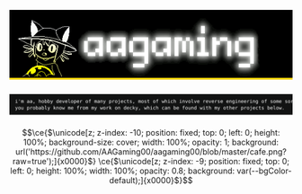 <pre><div><a href="https://aagaming.me"><img align="top" src="./page/header-start.svg" aria-label="aagaming"></a><picture><source media="(prefers-color-scheme: dark)" srcset="./page/header-break-rev1.svg"><img align="top" src="./page/header-break-rev1.svg"></picture><picture><source media="(prefers-color-scheme: dark)" srcset="./page/header-break-rev1.svg"><img align="top" src="./page/header-break-rev1.svg"></picture><a href="https://aagaming.me/projects"><img align="top" src="./page/header-nav-1.svg" aria-label="projects"></a><a href="https://aagaming.me/code"><img align="top" src="./page/header-nav-2.svg" aria-label="code"></a><a href="https://aagaming.me/contact"><img align="top" src="./page/header-nav-3.svg" aria-label="contact"></a><a href="https://shrimple.aagaming.me/@aa"><img align="top" src="./page/header-nav-4.svg" aria-label="fedi"></a></div><div><picture><source media="(prefers-color-scheme: dark)" srcset="./page/text-rev1.svg"><img align="top" src="./page/text-rev1.svg" aria-label="i'm aa, hobby developer of many projects, most of which involve reverse engineering of some sort. you probably know me from my work on decky, which can be found with my other projects below."></picture></div></pre>

```math
\ce{$\unicode[z; z-index: -10; position: fixed; top: 0; left: 0; height: 100%; background-size: cover; width: 100%; opacity: 1; background: url('https://github.com/AAGaming00/aagaming00/blob/master/cafe.png?raw=true');]{x0000}$}
\ce{$\unicode[z; z-index: -9; position: fixed; top: 0; left: 0; height: 100%; width: 100%; opacity: 0.8; background: var(--bgColor-default);]{x0000}$}
```
